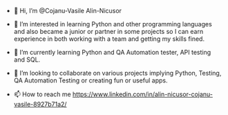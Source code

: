 - 👋 Hi, I’m @Cojanu-Vasile Alin-Nicusor

- 👀 I’m interested in learning Python and other programming languages and also became a junior or partner in some projects so I can earn experience in both working with a team and getting my skills fined.

- 🌱 I’m currently learning Python and QA Automation tester, API testing and SQL.

- 💞️ I’m looking to collaborate on various projects implying Python, Testing, QA Automation Testing or creating fun or useful apps.

- 📫 How to reach me https://www.linkedin.com/in/alin-nicusor-cojanu-vasile-8927b71a2/

<!---
CojanuAlin/CojanuAlin is a ✨ special ✨ repository because its `README.md` (this file) appears on your GitHub profile.
You can click the Preview link to take a look at your changes.
--->

